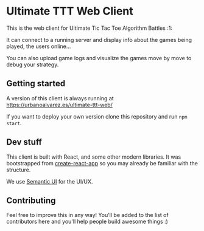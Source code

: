 # Ultimate TTT Web Client

This is the web client for Ultimate Tic Tac Toe Algorithm Battles :1:

It can connect to a running server and display info about the games being played, the users online...

You can also upload game logs and visualize the games move by move to debug your strategy.

## Getting started

A version of this client is always running at https://urbanoalvarez.es/ultimate-ttt-web/

If you want to deploy your own version clone this repository and run `npm start`.

## Dev stuff

This client is built with React, and some other modern libraries. It was bootstrapped from [create-react-app](https://github.com/facebookincubator/create-react-app) so you may already be familiar with the structure.

We use [Semantic UI](http://semantic-ui.com/) for the UI/UX.

## Contributing

Feel free to improve this in any way! You'll be added to the list of contributors here and you'll help people build awesome things :)